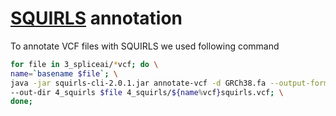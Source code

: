 # [SQUIRLS](https://github.com/monarch-initiative/Squirls) annotation

To annotate VCF files with SQUIRLS we used following command

```bash
for file in 3_spliceai/*vcf; do \
name=`basename $file`; \
java -jar squirls-cli-2.0.1.jar annotate-vcf -d GRCh38.fa --output-format vcf \
--out-dir 4_squirls $file 4_squirls/${name%vcf}squirls.vcf; \
done;
```
